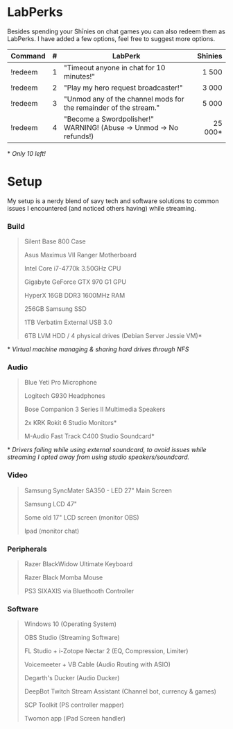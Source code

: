 # LabPerks

Besides spending your Shīnies on chat games you can also redeem them as LabPerks. I have added a few options, feel free to suggest more options.

| Command | # | LabPerk | Shīnies |
| ------- | :--- |------- | ------: |
| !redeem | 1 | "Timeout anyone in chat for 10 minutes!"  | 1 500 |
| !redeem | 2 | "Play my hero request broadcaster!"  | 3 000 |
| !redeem | 3 | "Unmod any of the channel mods for the remainder of the stream." | 5 000 |
| !redeem | 4 | "Become a Swordpolisher!" WARNING! (Abuse -> Unmod -> No refunds!) | 25 000* |

\* *Only 10 left!*

# Setup

My setup is a nerdy blend of savy tech and software solutions to common issues I encountered (and noticed others having) while streaming.

### Build
> Silent Base 800 Case
>
> Asus Maximus VII Ranger Motherboard
>
> Intel Core i7-4770k 3.50GHz CPU
>
> Gigabyte GeForce GTX 970 G1 GPU
>
> HyperX 16GB DDR3 1600MHz RAM
>
> 256GB Samsung SSD
>
> 1TB Verbatim External USB 3.0
>
> 6TB LVM HDD / 4 physical drives (Debian Server Jessie VM)*

\* *Virtual machine managing & sharing hard drives through NFS*

### Audio
> Blue Yeti Pro Microphone
>
> Logitech G930 Headphones
>
> Bose Companion 3 Series II Multimedia Speakers
>
> 2x KRK Rokit 6 Studio Monitors*
>
> M-Audio Fast Track C400 Studio Soundcard*

\* *Drivers failing while using external soundcard, to avoid issues while streaming I opted away from using studio speakers/soundcard.*

### Video
> Samsung SyncMater SA350 - LED 27" Main Screen
>
> Samsung LCD 47"
>
> Some old 17" LCD screen (monitor OBS)
>
> Ipad (monitor chat)

### Peripherals
> Razer BlackWidow Ultimate Keyboard
>
> Razer Black Momba Mouse
>
> PS3 SIXAXIS via Bluethooth Controller

### Software
> Windows 10 (Operating System)
>
> OBS Studio (Streaming Software)
>
> FL Studio + i-Zotope Nectar 2 (EQ, Compression, Limiter)
>
> Voicemeeter + VB Cable (Audio Routing with ASIO)
>
> Degarth's Ducker (Audio Ducker)
>
> DeepBot Twitch Stream Assistant (Channel bot, currency & games)
>
> SCP Toolkit (PS controller mapper)
>
> Twomon app (iPad Screen handler)
